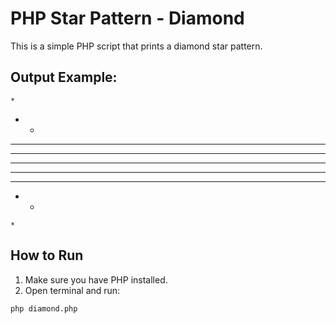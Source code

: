 # PHP Star Pattern - Diamond

This is a simple PHP script that prints a diamond star pattern.

## Output Example:

    *
   * *
  * * *
 * * * *
* * * * *
 * * * *
  * * *
   * *
    *

## How to Run

1. Make sure you have PHP installed.
2. Open terminal and run:

```bash
php diamond.php
